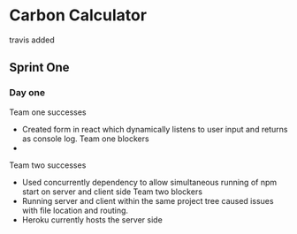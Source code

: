 # Carbon Calculator
travis added

## Sprint One
### Day one
Team one successes
* Created form in react which dynamically listens to user input and returns as console log.
Team one blockers
* 

Team two successes
* Used concurrently dependency to allow simultaneous running of npm start on server and client side
Team two blockers
* Running server and client within the same project tree caused issues with file location and routing. 
* Heroku currently hosts the server side